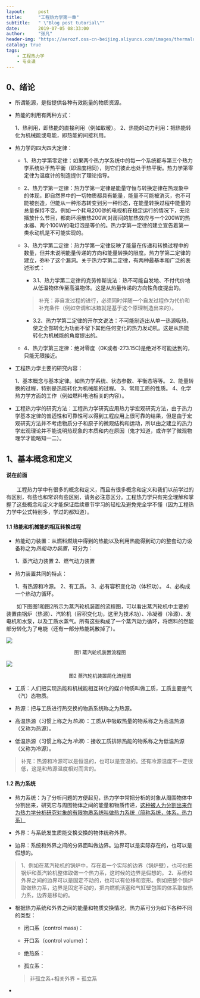 ```yaml
---
layout:     post
title:      "工程热力学第一章"
subtitle:   " \"Blog post tutorial\""
date:       2019-07-05 08:33:00
author:     "张凡"
header-img: "https://aerozf.oss-cn-beijing.aliyuncs.com/images/thermaldynamics.jpg"
catalog: true
tags:
    - 工程热力学
    - 专业课
---
```


## 0、绪论
- 所谓能源，是指提供各种有效能量的物质资源。

- 热能的利用有两种方式：

   1、热利用，即热能的直接利用（例如取暖）。
   2、热能的动力利用：把热能转化为机械能或电能，即热能的间接利用。

- 热力学的四大四大定律：

   - 1、热力学第零定律：如果两个热力学系统中的每一个系统都与第三个热力学系统处于热平衡（即温度相同），则它们彼此也处于热平衡。热力学第零定律为温度计的制造提供了理论指导。

   - 2、热力学第一定律：热力学第一定律是能量守恒与转换定律在热现象中的体现，即自然界中的一切物质都具有能量，能量不可能被消灭，也不可能被创造，但能从一种形态转变到另一种形态，在能量转换过程中能量的总量保持不变。例如一个耗电200@的电视机在稳定运行的情况下，无论播放什么节目，都向环境散热200W,对房间的加热效应与一个200W的热水器、两个100W的电灯泡是等价的。热力学第一定律的建立宣告着第一类永动机是不可能实现的。

   - 3、热力学第二定律：热力学第一定律反映了能量在传递和转换过程中的数量，但并未说明能量传递的方向和能量转换的限度。热力学第二定律的建立，弥补了这个漏洞。关于热力学第二定律，有两种最基本和广泛的表述形式：

      - 3.1、热力学第二定律的克劳修斯说法：热不可能自发地、不付代价地从低温物体传至高温物体。这是从热量传递的方向性角度提出的。
  
      > 补充：非自发过程的进行，必须同时伴随一个自发过程作为代价和补充条件（例如空调和冰箱就是基于这个原理制造出来的）。
  
     - 3.2、热力学第二定律的开尔文说法：不可能制造出从单一热源吸热，使之全部转化为功而不留下其他任何变化的热力发动机。这是从热能转化为机械能的角度提出的。
  
   - 4、热力学第三定律：绝对零度（0K或者-273.15C)是绝对不可能达到的，只能无限接近。
- 工程热力学主要的研究内容：

   1、基本概念与基本定律。如热力学系统、状态参数、平衡态等等。
   2、能量转换的过程，特别是热能转化为机械能的过程。
   3、常用工质的性质。
   4、化学热力学方面的工作（例如燃料电池相关的内容）。

- 工程热力学的研究方法：工程热力学研究应用热力学宏观研究方法，由于热力学基本定律的普适性和可靠性可以得到工程应用上很可靠的结果，但是由于宏观研究方法并不考虑物质分子和原子的微观结构和运动，所以由之建立的热力学宏观理论并不能说明热现象的本质和内在原因（鬼才知道，或许学了微观物理学才能略知一二）。

## 1、基本概念和定义
#### 说在前面
&emsp;&emsp;工程热力学中有很多的概念和定义，而且有很多概念和定义和我们以前学过的有区别，有些也和常识有些区别，请务必注意区分。工程热力学只有完全理解和掌握了这些概念和定义才能保证后续章节学习的轻松及避免完全学不懂（因为工程热力学中公式特别多，学过的都知道）。

#### 1.1 热能和机械能的相互转换过程
- 热能动力装置：从燃料燃烧中得到的热能以及利用热能得到动力的整套动力设备称之为*热能动力装置*，可分为：

   1、蒸汽动力装置 
   2、燃气动力装置
 
- 热力装置共同的特点：

   1、有热源和冷源。
   2、有工质。
   3、必有容积变化功（体积功）。
   4、必构成一个热动力循环。

&emsp;&emsp;如下图图1和图2所示为蒸汽轮机装置的流程图，可以看出蒸汽轮机中主要的装置由锅炉（热源）、汽轮机（容积变化功，这里为技术功）、冷凝器（冷源）、发电机和水泵，以及工质水蒸气。所有这些构成了一个蒸汽动力循环，将燃料的然能部分转化为了电能（还有一部分热能耗散掉了）。

![](https://aerozf.oss-cn-beijing.aliyuncs.com/images/thermal2.png)
<div align="center" markdown="0"><font size="2">图1 蒸汽轮机装置流程图</font> </div>

![](https://aerozf.oss-cn-beijing.aliyuncs.com/images/thermal1.png)
<div align="center" markdown="0"><font size="2">图2 蒸汽轮机装置简化流程图</font> </div>

- 工质：人们把实现热能和机械能相互转化的媒介物质叫做工质，工质主要是气（汽）态物质。

- 热源：把与工质进行热交换的物质系统称之为热源。

- 高温热源（习惯上称之为*热源*）：工质从中吸取热量的物系称之为高温热源（又称为热源）。

- 低温热源（习惯上称之为*冷源*）：接收工质排除热能的物系称之为低温热源（又称为冷源）。 
> 补充：热源和冷源可以是恒温的，也可以是变温的。还有冷源温度不一定很低，这是和热源温度相对而言的。

#### 1.2 热力系统

- 热力系统：为了分析问题的方便起见，热力学中常把分析的对象从周围物体中分割出来，研究它与周围物体之间的能量和物质传递，<u>这种被人为分割出来作为热力学分析研究对象的有限物质系统叫做热力系统（简称系统，体系，热力系）</u>

- 外界：与系统发生质能交换交换的物体统称外界。

- 边界：系统和外界之间的分界面叫做边界。边界可以是实际存在的，也可以是假想的。
> 1、例如在蒸汽轮机的锅炉中，存在着一个实际的边界（锅炉壁），也可也把锅炉和蒸汽轮机整体取做一个热力系，这时候的边界是假想的。
> 2、系统和外界之间的边界可以是固定不动的，也可以有位移和变形。例如把整个锅炉取做热力系，边界是固定不动的，把内燃机活塞和气缸壁包围的体系取做热力系，边界是移动的。

- 根据热力系统和外界之间的能量和物质交换情况，热力系可分为如下各种不同的类型：

   - 闭口系（control mass)：
   
   - 开口系（control volume）：
   
   - 绝热系：
   
   - 孤立系：
   > 非孤立系+相关外界 = 孤立系

-


























